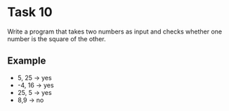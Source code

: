 # Task 10

Write a program that takes two numbers as input and checks whether one number is
the square of the other.

## Example

- 5, 25  ->  yes
- -4, 16  ->  yes
- 25, 5  ->  yes
- 8,9  ->  no
